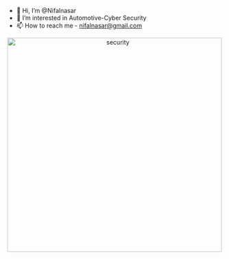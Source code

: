 - 👋 Hi, I’m @Nifalnasar
- 👀 I’m interested in Automotive-Cyber Security
- 📫 How to reach me - nifalnasar@gmail.com

 <p align="center">
  <img alt="security" width="500" src="https://i.pinimg.com/originals/8b/fd/01/8bfd01c18be1b5059bc0d7770d9dabf1.gif">
</p>

<!---
Nifalnasar/Nifalnasar is a ✨ special ✨ repository because its `README.md` (this file) appears on your GitHub profile.
You can click the Preview link to take a look at your changes.
--->
